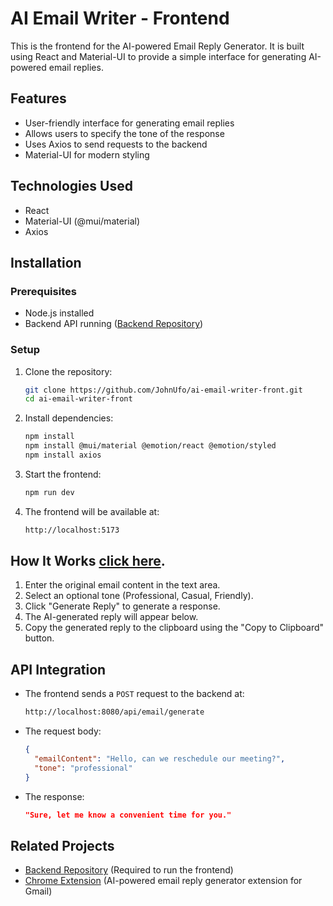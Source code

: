 # AI Email Writer - Frontend

This is the frontend for the AI-powered Email Reply Generator. It is built using React and Material-UI to provide a simple interface for generating AI-powered email replies.

## Features
- User-friendly interface for generating email replies
- Allows users to specify the tone of the response
- Uses Axios to send requests to the backend
- Material-UI for modern styling

## Technologies Used
- React
- Material-UI (@mui/material)
- Axios

## Installation

### Prerequisites
- Node.js installed
- Backend API running ([Backend Repository](https://github.com/JohnUfo/ai-email-writer.git))

### Setup
1. Clone the repository:
   ```sh
   git clone https://github.com/JohnUfo/ai-email-writer-front.git
   cd ai-email-writer-front
   ```
2. Install dependencies:
   ```sh
   npm install
   npm install @mui/material @emotion/react @emotion/styled
   npm install axios
   ```
3. Start the frontend:
   ```sh
   npm run dev
   ```
4. The frontend will be available at:
   ```sh
   http://localhost:5173
   ```

## How It Works [click here](https://scribehow.com/shared/Generate_and_Copy_a_Professional_Email_Reply__LMBAtNRpQz-XcuAeDWHQLQ).
1. Enter the original email content in the text area.
2. Select an optional tone (Professional, Casual, Friendly).
3. Click "Generate Reply" to generate a response.
4. The AI-generated reply will appear below.
5. Copy the generated reply to the clipboard using the "Copy to Clipboard" button.

## API Integration
- The frontend sends a `POST` request to the backend at:
  ```sh
  http://localhost:8080/api/email/generate
  ```
- The request body:
  ```json
  {
    "emailContent": "Hello, can we reschedule our meeting?",
    "tone": "professional"
  }
  ```
- The response:
  ```json
  "Sure, let me know a convenient time for you."
  ```

## Related Projects
- [Backend Repository](https://github.com/JohnUfo/ai-email-writer.git) (Required to run the frontend)
- [Chrome Extension](https://github.com/JohnUfo/ai-email-writer-extension.git) (AI-powered email reply generator extension for Gmail)

